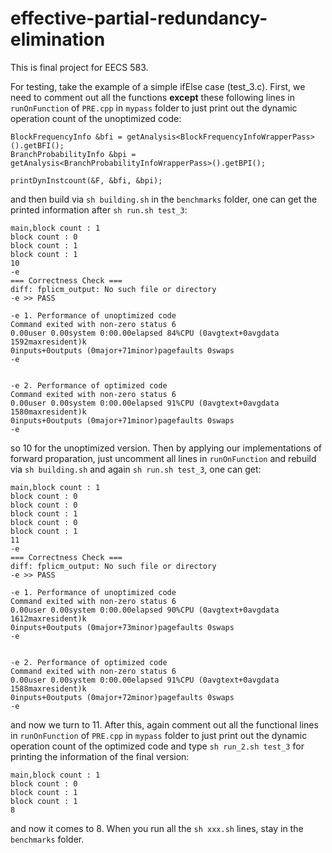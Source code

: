 # effective-partial-redundancy-elimination

This is final project for EECS 583.

For testing, take the example of a simple ifElse case (test_3.c). First, we need to comment out all the functions **except** these following lines in `runOnFunction` of `PRE.cpp` in `mypass` folder to just print out the dynamic operation count of the unoptimized code:
```
BlockFrequencyInfo &bfi = getAnalysis<BlockFrequencyInfoWrapperPass>().getBFI();
BranchProbabilityInfo &bpi = getAnalysis<BranchProbabilityInfoWrapperPass>().getBPI();

printDynInstcount(&F, &bfi, &bpi);
```

and then build via `sh building.sh` in the `benchmarks` folder, one can get the printed information after `sh run.sh test_3`:
```
main,block count : 1
block count : 0
block count : 1
block count : 1
10
-e 
=== Correctness Check ===
diff: fplicm_output: No such file or directory
-e >> PASS

-e 1. Performance of unoptimized code
Command exited with non-zero status 6
0.00user 0.00system 0:00.00elapsed 84%CPU (0avgtext+0avgdata 1592maxresident)k
0inputs+0outputs (0major+71minor)pagefaults 0swaps
-e 


-e 2. Performance of optimized code
Command exited with non-zero status 6
0.00user 0.00system 0:00.00elapsed 91%CPU (0avgtext+0avgdata 1580maxresident)k
0inputs+0outputs (0major+71minor)pagefaults 0swaps
-e
```

so 10 for the unoptimized version. Then by applying our implementations of forward proparation, just uncomment all lines in `runOnFunction` and rebuild via `sh building.sh` and again `sh run.sh test_3`, one can get:
```
main,block count : 1
block count : 0
block count : 0
block count : 1
block count : 0
block count : 1
11
-e 
=== Correctness Check ===
diff: fplicm_output: No such file or directory
-e >> PASS

-e 1. Performance of unoptimized code
Command exited with non-zero status 6
0.00user 0.00system 0:00.00elapsed 90%CPU (0avgtext+0avgdata 1612maxresident)k
0inputs+0outputs (0major+73minor)pagefaults 0swaps
-e 


-e 2. Performance of optimized code
Command exited with non-zero status 6
0.00user 0.00system 0:00.00elapsed 91%CPU (0avgtext+0avgdata 1588maxresident)k
0inputs+0outputs (0major+72minor)pagefaults 0swaps
-e
```
and now we turn to 11. After this, again comment out all the functional lines in `runOnFunction` of `PRE.cpp` in `mypass` folder to just print out the dynamic operation count of the optimized code and type `sh run_2.sh test_3` for printing the information of the final version:
```
main,block count : 1
block count : 0
block count : 1
block count : 1
8
```
and now it comes to 8.
When you run all the `sh xxx.sh` lines, stay in the `benchmarks` folder.
